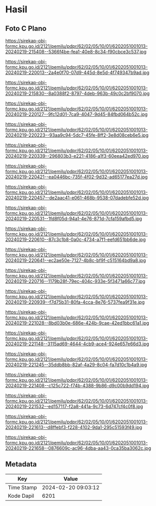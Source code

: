 # Hasil

## Foto C Plano

https://sirekap-obj-formc.kpu.go.id/2121/pemilu/pdpr/62/02/05/10/01/6202051001013-20240219-215408--5366f4be-fea1-40e8-8c34-f90cbce3c537.jpg

https://sirekap-obj-formc.kpu.go.id/2121/pemilu/pdpr/62/02/05/10/01/6202051001013-20240219-220013--2a4e0f70-07d9-445d-8e5d-4f749347b9ad.jpg

https://sirekap-obj-formc.kpu.go.id/2121/pemilu/pdpr/62/02/05/10/01/6202051001013-20240219-215830--8a0388f2-8797-4deb-963b-49c0c2bf9070.jpg

https://sirekap-obj-formc.kpu.go.id/2121/pemilu/pdpr/62/02/05/10/01/6202051001013-20240219-220127--9fc12d01-7ca9-4047-9d45-84fbd064b52c.jpg

https://sirekap-obj-formc.kpu.go.id/2121/pemilu/pdpr/62/02/05/10/01/6202051001013-20240219-220223--93aa9c94-5dc7-45fe-8ff2-3e8d08ceb6e5.jpg

https://sirekap-obj-formc.kpu.go.id/2121/pemilu/pdpr/62/02/05/10/01/6202051001013-20240219-220339--296803b3-e221-4186-a1f3-60eea42ed970.jpg

https://sirekap-obj-formc.kpu.go.id/2121/pemilu/pdpr/62/02/05/10/01/6202051001013-20240219-220421--ea0446bc-735f-4f02-9d32-ad65177ea27d.jpg

https://sirekap-obj-formc.kpu.go.id/2121/pemilu/pdpr/62/02/05/10/01/6202051001013-20240219-220457--de2aac41-e061-468b-9538-07dadebfe52d.jpg

https://sirekap-obj-formc.kpu.go.id/2121/pemilu/pdpr/62/02/05/10/01/6202051001013-20240219-220531--1fd8f05d-94a1-4e76-871d-7cfa159afbd5.jpg

https://sirekap-obj-formc.kpu.go.id/2121/pemilu/pdpr/62/02/05/10/01/6202051001013-20240219-220610--87c3c1b8-0a0c-4734-a7f1-eefd651bb6de.jpg

https://sirekap-obj-formc.kpu.go.id/2121/pemilu/pdpr/62/02/05/10/01/6202051001013-20240219-220641--ec2ae50e-7127-4b8c-bf9f-c515164bd9a8.jpg

https://sirekap-obj-formc.kpu.go.id/2121/pemilu/pdpr/62/02/05/10/01/6202051001013-20240219-220716--1179b28f-79ec-404c-933e-5f3471a66c77.jpg

https://sirekap-obj-formc.kpu.go.id/2121/pemilu/pdpr/62/02/05/10/01/6202051001013-20240219-220939--f7d75b31-80fa-4cca-8e76-5737fea9f31e.jpg

https://sirekap-obj-formc.kpu.go.id/2121/pemilu/pdpr/62/02/05/10/01/6202051001013-20240219-221028--8bd03b0e-686e-424b-9cae-42ed1bbc61a1.jpg

https://sirekap-obj-formc.kpu.go.id/2121/pemilu/pdpr/62/02/05/10/01/6202051001013-20240219-221148--3115ad69-4644-4cb9-ace4-924e657e66d3.jpg

https://sirekap-obj-formc.kpu.go.id/2121/pemilu/pdpr/62/02/05/10/01/6202051001013-20240219-221245--35ddb8bb-82af-4a29-8c04-fa7d10c1b4a9.jpg

https://sirekap-obj-formc.kpu.go.id/2121/pemilu/pdpr/62/02/05/10/01/6202051001013-20240219-221408--c125c722-f74b-4388-9b86-d9c00b9dd194.jpg

https://sirekap-obj-formc.kpu.go.id/2121/pemilu/pdpr/62/02/05/10/01/6202051001013-20240219-221532--ed157117-f2a8-441a-9c73-6d747cf4c0f8.jpg

https://sirekap-obj-formc.kpu.go.id/2121/pemilu/pdpr/62/02/05/10/01/6202051001013-20240219-221613--d8ffebf3-f228-4102-9da1-295c51593f49.jpg

https://sirekap-obj-formc.kpu.go.id/2121/pemilu/pdpr/62/02/05/10/01/6202051001013-20240219-221658--0876609c-ac96-4dba-aa43-0ca35ba3062c.jpg


## Metadata

| Key        | Value               |
| ---------- | ------------------- |
| Time Stamp | 2024-02-20 09:03:12 |
| Kode Dapil | 6201                |



